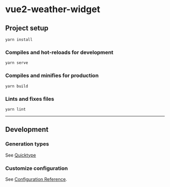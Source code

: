 # vue2-weather-widget

## Project setup
```
yarn install
```

### Compiles and hot-reloads for development
```
yarn serve
```

### Compiles and minifies for production
```
yarn build
```

### Lints and fixes files
```
yarn lint
```

---

## Development

### Generation types
See [Quicktype](https://app.quicktype.io/)

### Customize configuration
See [Configuration Reference](https://cli.vuejs.org/config/).

